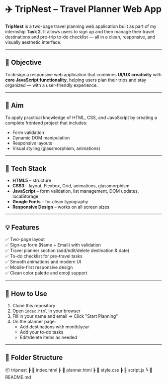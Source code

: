 # ✈️ TripNest – Travel Planner Web App

**TripNest** is a two-page travel planning web application built as part of my internship **Task 2**. It allows users to sign up and then manage their travel destinations and pre-trip to-do checklist — all in a clean, responsive, and visually aesthetic interface.

---

## 🎯 Objective

To design a responsive web application that combines **UI/UX creativity** with **core JavaScript functionality**, helping users plan their trips and stay organized — with a user-friendly experience.

---

## 📌 Aim

To apply practical knowledge of HTML, CSS, and JavaScript by creating a complete frontend project that includes:
- Form validation  
- Dynamic DOM manipulation  
- Responsive layouts  
- Visual styling (glassmorphism, animations)

---

## 🔧 Tech Stack

- **HTML5** – structure  
- **CSS3** – layout, Flexbox, Grid, animations, glassmorphism  
- **JavaScript** – form validation, list management, DOM updates, localStorage  
- **Google Fonts** – for clean typography  
- **Responsive Design** – works on all screen sizes

---

## 💡 Features

✅ Two-page layout  
✅ Sign-up form (Name + Email) with validation  
✅ Travel planner section (add/edit/delete destination & date)  
✅ To-do checklist for pre-travel tasks  
✅ Smooth animations and modern UI  
✅ Mobile-first responsive design  
✅ Clean color palette and emoji support

---

## 🚀 How to Use

1. Clone this repository  
2. Open `index.html` in your browser  
3. Fill in your name and email → Click "Start Planning"  
4. On the planner page:
   - Add destinations with month/year
   - Add your to-do tasks
   - Edit/delete items as needed
---

## 📁 Folder Structure
📦 tripnest
┣ 📄 index.html
┣ 📄 planner.html
┣ 📄 style.css
┣ 📄 script.js
┗ 📄 README.md
